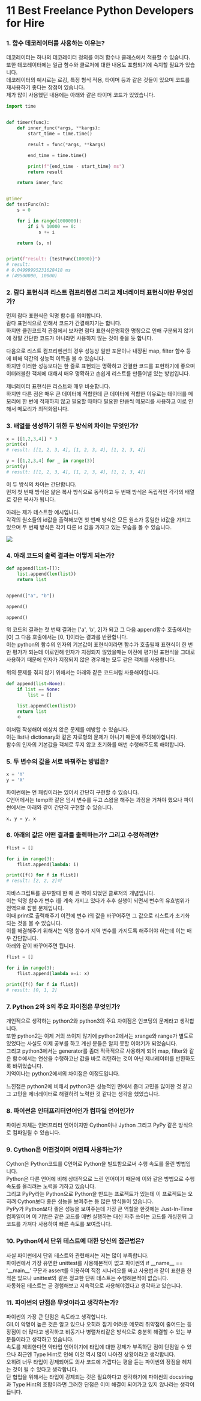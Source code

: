 # 11 Best Freelance Python Developers for Hire

### 1. 함수 데코레이터를 사용하는 이유는?

데코레이터는 하나의 데코레이터 정의를 여러 함수나 클래스에서 적용할 수 있습니다.  
또한 데코레이터에는 일급 함수와 클로저에 대한 내용도 포함되기에 숙지할 필요가 있습니다.  
데코레이터의 예시로는 로깅, 특정 형식 적용, 타이머 등과 같은 것들이 있으며 코드를 재사용하기 좋다는 장점이 있습니다.  
제가 많이 사용했던 내용에는 아래와 같은 타이머 코드가 있었습니다.

```python
import time


def timer(func):
    def inner_func(*args, **kargs):
        start_time = time.time()

        result = func(*args, **kargs)

        end_time = time.time()

        print(f"{end_time - start_time} ms")
        return result

    return inner_func


@timer
def testFunc(n):
    s = 0

    for i in range(1000000):
        if i % 10000 == 0:
            s += i

    return (s, n)


print(f"result: {testFunc(10000)}")
# result: 
# 0.04999995231628418 ms
# (49500000, 10000)
```

### 2. 람다 표현식과 리스트 컴프리헨션 그리고 제너레이터 표현식이란 무엇인가?

먼저 람다 표현식은 익명 함수를 의미합니다.  
람다 표현식으로 인해서 코드가 간결해지기는 합니다.  
하지만 클린코드적 관점에서 보자면 람다 표현식은명확한 명칭으로 인해 구분되지 않기에 정말 간단한 코드가 아니라면 사용하지 않는 것이 좋을 듯 합니다.  
  
다음으로 리스트 컴프리헨션의 경우 성능상 일반 포문이나 내장된 map, filter 함수 등에 비해 약간의 성능적 이득을 볼 수 있습니다.  
하지만 이러한 성능보다는 한 줄로 표현되는 명확하고 간결한 코드를 표현하기에 좋으며 이터러블한 객체에 대해서 매우 명확하고 손쉽게 리스트를 만들어낼 있는 방법입니다.  
  
제너레이터 표현식은 리스트와 매우 비슷합니다.  
하지만 다른 점은 매우 큰 데이터에 적합한데 큰 데이터에 적합한 이유로는 데이터를 메모리에 한 번에 적재하지 않고 필요할 때마다 필요한 만큼씩 메모리를 사용하고 이로 인해서 메모리가 최적화됩니다.

### 3. 배열을 생성하기 위한 두 방식의 차이는 무엇인가?

```python
x = [[1,2,3,4]] * 3
print(x)
# result: [[1, 2, 3, 4], [1, 2, 3, 4], [1, 2, 3, 4]]

y = [[1,2,3,4] for _ in range(3)]
print(y)
# result: [[1, 2, 3, 4], [1, 2, 3, 4], [1, 2, 3, 4]]
```

이 두 방식의  차이는 간단합니다.  
먼저 첫 번째 방식은 얉은 복사 방식으로 동작하고 두 번째 방식은 독립적인 각각의 배열로 깊은 복사가 됩니다.

  
아래는 제가 테스트한 예시입니다.  
각각의 원소들의 id값을 출력해보면 첫 번째 방식은 모든 원소가 동일한 id값을 가지고 있으며 두 번째 방식은 각기 다른 id 값을 가지고 있는 모습을 볼 수 있습니다.

![](../../.gitbook/assets/image.png)

### 4. 아래 코드의 출력 결과는 어떻게 되는가?

```python
def append(list=[]):
    list.append(len(list))
    return list


append(["a", "b"])

append()

append()

```

위 코드의 결과는 첫 번째 결과는 \['a', 'b', 2\]가 되고 그 다음 append함수 호출에서는 \[0\] 그 다음 호출에서는 \[0, 1\]이라는 결과를 반환합니다.  
이는 python의 함수의 인자의 기본값이 표현식이라면 함수가 호출될때 표현식이 한 번만 평가가 되는데 이로인해 인자가 지정되지 않았을때는 이전에 평가된 표현식을 그대로 사용하기 때문에 인자가 지정되지 않은 경우에는 모두 같은 객체를 사용합니다.  
  
위의 문제를 겪지 않기 위해서는 아래와 같은 코드처럼 사용해야합니다.

```python
def append(list=None):
    if list == None:
        list = []

    list.append(len(list))
    return list
    ㅇ
```

이처럼 작성해야 예상치 않은 문제를 예방할 수 있습니다.  
이는 list나 dictionary와 같은 자료형의 문제가 아니기 때문에 주의해야합니다.  
함수의 인자의 기본값을 객체로 두지 않고 초기화를 매번 수행해주도록 해야합니다.

### 5. 두 변수의 값을 서로 바꿔주는 방법은?

```python
x = 'Y'
y = 'X'

```

파이썬에는 언 패킹이라는 있어서 간단히 구현할 수 있습니다.  
C언어에서는 temp와 같은 임시 변수를 두고 스왑을 해주는 과정을 거쳐야 했으나 파이썬에서는 아래와 같이 간단히 구현할 수 있습니다.

```python
x, y = y, x
```

### 6. 아래의 값은 어떤 결과를 출력하는가? 그리고 수정하려면?

```python
flist = []

for i in range(3):
    flist.append(lambda: i)

print([f() for f in flist])
# result: [2, 2, 2]이
```

자바스크립트를 공부할때 한 때 큰 벽이 되었던 클로저의 개념입니다.  
이는 익명 함수가 변수 i를 계속 가지고 있다가 추후 실행이 되면서 변수의 유효범위가 전역으로 잡힌 문제입니다.  
이때 print로 출력해주기 이전에 변수 i의 값을 바꾸어주면 그 값으로 리스트가 초기화 되는 것을 볼 수 있습니다.  
이를 해결해주기 위해서는 익명 함수가 지역 변수를 가지도록 해주어야 하는데 이는 매우 간단합니다.  
아래와 같이 바꾸어주면 됩니다.

```python
flist = []

for i in range(3):
    flist.append(lambda x=i: x)

print([f() for f in flist])
# result: [0, 1, 2]

```

### 7. Python 2와 3의 주요 차이점은 무엇인가?

개인적으로 생각하는 python2와 python3의 주요 차이점은 인코딩의 문제라고 생각합니다.  
또한 python2는 이제 거의 쓰이지 않기에 python2에서는 xrange와 range가 별도로 있었다는 사실도 이제 공부를 하고 계신 분들은 알지 못할 이야기가 되었습니다.  
그리고 python3에서는 generator를 좀더 적극적으로 사용하게 되어 map, filter와 같은 함수에서는 연산을 수행하고난 값을 바로 리턴하는 것이 아닌 제너레이터를 반환하도록 바뀌었습니다.  
기억이나는 python2에서의 차이점은 이정도입니다.  
  
느낀점은 python2에 비해서 python3은 성능적인 면에서 좀더 고민을 많이한 것 같고 그 고민을 제너레이터로 해결하려 노력한 것 같다는 생각을 했었습니다.

### 8. 파이썬은 인터프리터언어인가 컴파일 언어인가?

파이썬 자체는 인터프리터 언어이지만 Cython이나 Jython 그리고 PyPy 같은 방식으로 컴파일될 수 있습니다.

### 9. Cython은 어떤것이며 어떤때 사용하는가?

Cython은 Python코드를 C언어로 Python을 빌드함으로써 수행 속도를 올린 방법입니다.  
Python은 다른 언어에 비해 상대적으로 느린 언어이기 때문에 이와 같은 방법으로 수행 속도를 올리려는 노력을 기하고 있습니다.  
그리고 PyPy라는 Python으로 Python을 만드는 프로젝트가 있는데 이 프로젝트는 오히려 Cython보다 좋은 성능을 보여주는 등 많은 방식들이 있습니다.  
PyPy가 Python보다 좋은 성능을 보여주는데 가장 큰 역할을 한것에는 Just-In-Time 컴파일이며 이 기법은 같은 코드를 매번 실행하는 대신 자주 쓰이는 코드를 캐싱한뒤 그 코드를 가져다 사용하여 빠른 속도를 보여줍니다.

### 10. Python에서 단위 테스트에 대한 당신의 접근법은?

사실 파이썬에서 단위 테스트와 관련해서는 저는 많이 부족합니다.  
파이썬에서 가장 유면한 unittest를 사용해본적이 없고 파이썬의 if \_\_name\_\_ == '\_\_main\_\_' 구문과 assert를 이용하여 직접 시나리오를 짜고 사용법과 같이 표현을 한적은 있으나 unittest와 같은 정교한 단위 테스트는 수행해본적이 없습니다.  
자동화된 테스트는 곧 경험해보고 지속적으로 사용해야겠다고 생각하고 있습니다.

### 11. 파이썬의 단점은 무엇이라고 생각하는가?

파이썬의 가장 큰 단점은 속도라고 생각합니다.  
GIL이 악명이 높은 것은 알고 있으나 오히려 잡기 어려운 메모리 취약점이 줄어드는 등 장점이 더 많다고 생각하고 비동기나 병렬처리같은 방식으로 충분히 해결할 수 있는 부분들이라고 생각하고 있습니다.  
속도를 제외한다면 약타입 언어이기에 타입에 대한 강제가 부족하단 점이 단점일 수 있으나 최근엔 Type Hint로 인해 이것 역시 많이 나아진 상황이라고 생각합니다.  
오히려 너무 타입이 강제되어도 의사 코드에 가깝다는 평을 듣는 파이썬의 장점을 헤치는 것이 될 수 있다고 생각합니다.  
단 협업을 위해서는 타입이 강제되는 것은 필요하다고 생각하기에 파이썬의 docstring과 Type Hint의 조합이라면 그러한 단점은 이미 해결이 되어가고 있지 않나라는 생각이 듭니다.



